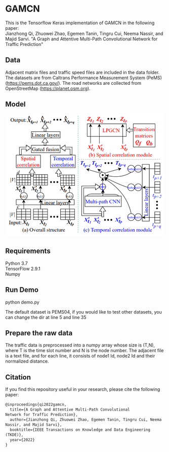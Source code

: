 # GAMCN
This is the Tensorflow Keras implementation of GAMCN in the following paper:\
Jianzhong Qi, Zhuowei Zhao, Egemen Tanin, Tingru Cui, Neema Nassir, and Majid Sarvi. "A Graph and Attentive Multi-Path Convolutional
Network for Traffic Prediction"

## Data
Adjacent matrix files and traffic speed files are included in the data folder. The datasets are from Caltrans Performance Measurement System (PeMS) (https://pems.dot.ca.gov/). The road networks are collected from OpenStreetMap (https://planet.osm.org).

## Model

<p align="center">
  <img src=./model.PNG>
</p>

## Requirements
Python 3.7  <br/>
TensorFlow 2.9.1 <br/>
Numpy

## Run Demo
python demo.py <br/>

The default dataset is PEMS04, if you would like to test other datasets, you can change the dir at line 5 and line 35

## Prepare the raw data

The traffic data is preprocessed into a numpy array whose size is (T,N), where T is the time slot number and N is the node number. The adjacent file is a text file, and for each line, it consists of node1 Id, node2 Id and their normalized distance.

## Citation
If you find this repository useful in your research, please cite the following paper:

```
@inproceedings{qi2022gamcn,
  title={A Graph and Attentive Multi-Path Convolutional
Network for Traffic Prediction},
  author={Jianzhong Qi, Zhuowei Zhao, Egemen Tanin, Tingru Cui, Neema Nassir, and Majid Sarvi},
  booktitle={IEEE Transactions on Knowledge and Data Engineering (TKDE)},
  year={2022}
}
```
